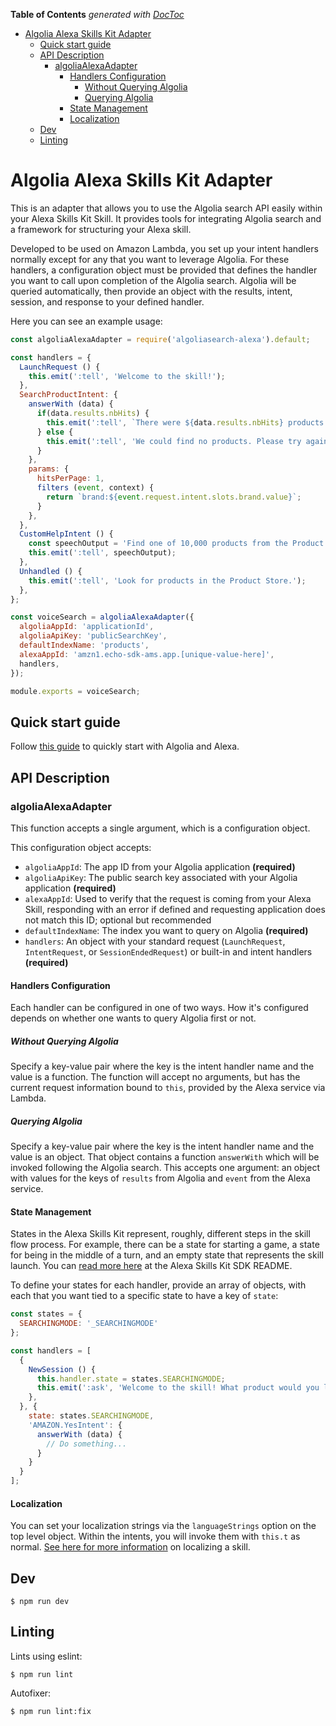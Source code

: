 <!-- START doctoc generated TOC please keep comment here to allow auto update -->
<!-- DON'T EDIT THIS SECTION, INSTEAD RE-RUN doctoc TO UPDATE -->
**Table of Contents**  *generated with [DocToc](https://github.com/thlorenz/doctoc)*

- [Algolia Alexa Skills Kit Adapter](#algolia-alexa-skills-kit-adapter)
  - [Quick start guide](#quick-start-guide)
  - [API Description](#api-description)
    - [algoliaAlexaAdapter](#algoliaalexaadapter)
      - [Handlers Configuration](#handlers-configuration)
        - [Without Querying Algolia](#without-querying-algolia)
        - [Querying Algolia](#querying-algolia)
      - [State Management](#state-management)
      - [Localization](#localization)
  - [Dev](#dev)
  - [Linting](#linting)

<!-- END doctoc generated TOC please keep comment here to allow auto update -->

# Algolia Alexa Skills Kit Adapter

This is an adapter that allows you to use the Algolia search API easily within your Alexa Skills Kit Skill. It provides tools for integrating Algolia search and a framework for structuring your Alexa skill.

Developed to be used on Amazon Lambda, you set up your intent handlers normally except for any that you want to leverage Algolia. For these handlers, a configuration object must be provided that defines the handler you want to call upon completion of the Algolia search. Algolia will be queried automatically, then provide an object with the results, intent, session, and response to your defined handler.

Here you can see an example usage:

```javascript
const algoliaAlexaAdapter = require('algoliasearch-alexa').default;

const handlers = {
  LaunchRequest () {
    this.emit(':tell', 'Welcome to the skill!');
  },
  SearchProductIntent: {
    answerWith (data) {
      if(data.results.nbHits) {
        this.emit(':tell', `There were ${data.results.nbHits} products found.`);
      } else {
        this.emit(':tell', 'We could find no products. Please try again.');
      }
    },
    params: {
      hitsPerPage: 1,
      filters (event, context) {
        return `brand:${event.request.intent.slots.brand.value}`;
      }
    },
  },
  CustomHelpIntent () {
    const speechOutput = 'Find one of 10,000 products from the Product Store, powered by Algolia.';
    this.emit(':tell', speechOutput);
  },
  Unhandled () {
    this.emit(':tell', 'Look for products in the Product Store.');
  },
};

const voiceSearch = algoliaAlexaAdapter({
  algoliaAppId: 'applicationId',
  algoliaApiKey: 'publicSearchKey',
  defaultIndexName: 'products',
  alexaAppId: 'amzn1.echo-sdk-ams.app.[unique-value-here]',
  handlers,
});

module.exports = voiceSearch;
```

## Quick start guide

Follow [this guide](quickstart.md) to quickly start with Algolia and Alexa.

## API Description

### algoliaAlexaAdapter

This function accepts a single argument, which is a configuration object.

This configuration object accepts:
 - `algoliaAppId`: The app ID from your Algolia application **(required)**
 - `algoliaApiKey`: The public search key associated with your Algolia application **(required)**
 - `alexaAppId`: Used to verify that the request is coming from your Alexa Skill, responding with an error if defined and requesting application does not match this ID; optional but recommended
 - `defaultIndexName`: The index you want to query on Algolia **(required)**
 - `handlers`: An object with your standard request (`LaunchRequest`, `IntentRequest`, or `SessionEndedRequest`) or built-in and intent handlers **(required)**

#### Handlers Configuration

Each handler can be configured in one of two ways. How it's configured depends on whether one wants to query Algolia first or not.

##### Without Querying Algolia

Specify a key-value pair where the key is the intent handler name and the value is a function. The function will accept no arguments, but has the current request information bound to `this`, provided by the Alexa service via Lambda.

##### Querying Algolia

Specify a key-value pair where the key is the intent handler name and the value is an object. That object contains a function `answerWith` which will be invoked following the Algolia search. This accepts one argument: an object with values for the keys of `results` from Algolia and `event` from the Alexa service.

#### State Management

States in the Alexa Skills Kit represent, roughly, different steps in the skill flow process. For example, there can be a state for starting a game, a state for being in the middle of a turn, and an empty state that represents the skill launch. You can [read more here](https://github.com/alexa/alexa-skills-kit-sdk-for-nodejs#making-skill-state-management-simpler) at the Alexa Skills Kit SDK README.

To define your states for each handler, provide an array of objects, with each that you want tied to a specific state to have a key of `state`:

```javascript
const states = {
  SEARCHINGMODE: '_SEARCHINGMODE'
};

const handlers = [
  {
    NewSession () {
      this.handler.state = states.SEARCHINGMODE;
      this.emit(':ask', 'Welcome to the skill! What product would you like to find?');
    },
  }, {
    state: states.SEARCHINGMODE,
    'AMAZON.YesIntent': {
      answerWith (data) {
        // Do something...
      }
    }
  }
];
```

#### Localization

You can set your localization strings via the `languageStrings` option on the top level object. Within the intents, you will invoke them with `this.t` as normal. [See here for more information](https://github.com/alexa/alexa-skills-kit-sdk-for-nodejs#adding-multi-language-support-for-skill) on localizing a skill.

## Dev

```
$ npm run dev
```

## Linting

Lints using eslint:

```
$ npm run lint
```

Autofixer:

```
$ npm run lint:fix
```
